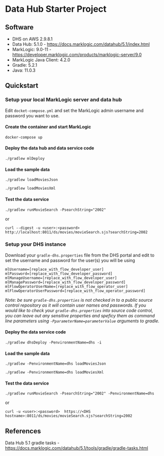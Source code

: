 # Data Hub Starter Project

## Software
* DHS on AWS 2.9.8.1
* Data Hub: 5.1.0 - https://docs.marklogic.com/datahub/5.1/index.html
* MarkLogic: 9.0-11 - https://developer.marklogic.com/products/marklogic-server/9.0
* MarkLogic Java Client: 4.2.0
* Gradle: 5.2.1
* Java: 11.0.3

## Quickstart

### Setup your local MarkLogic server and data hub
Edit `docket-compose.yml` and set the MarkLogic admin username and password you want to use.

#### Create the container and start MarkLogic

```docker-compose up```

#### Deploy the data hub and data service code

```./gradlew mlDeploy```

#### Load the sample data

```./gradlew loadMoviesJson```

```./gradlew loadMoviesXml```

#### Test the data service
```
./gradlew runMovieSearch -PsearchString="2002"
```
or
```
curl --digest -u <user>:<password>  http://localhost:8011/ds/movies/movieSearch.sjs?searchString=2002
```

### Setup your DHS instance
Download your `gradle-dhs.properties` file from the DHS portal and edit to set the username and password for the user(s) you will be using

```
mlUsername=[replace_with_flow_developer_user]
mlPassword=[replace_with_flow_developer_password]
mlManageUsername=[replace_with_flow_developer_user]
mlManagePassword=[replace_with_flow_developer_password]
mlFlowOperatorUserName=[replace_with_flow_operator_user]
mlFlowOperatorUserPassword=[replace_with_flow_operator_password]
```

_Note: be sure `gradle-dhs.properties` is not checked in to a public source control repository as it will contain user names and passwords. If you would like to check your `gradle-dhs.properties` into source code control, you can leave out any sensitive properties and speficy them as command line parameters using `-PparameterName=parameterValue` arguments to gradle._

#### Deploy the data service code
```./gradlew dhsDeploy -PenvironmentName=dhs -i```

#### Load the sample data

```./gradlew -PenvironmentName=dhs loadMoviesJson```

```./gradlew -PenvironmentName=dhs loadMoviesXml```

#### Test the data service
```
./gradlew runMovieSearch -PsearchString="2002" -PenvironmentName=dhs
```
or
```
curl -u <user>:<password>  https://<DHS hostname>:8011/ds/movies/movieSearch.sjs?searchString=2002
```

## References
Data Hub 5.1 gradle tasks - https://docs.marklogic.com/datahub/5.1/tools/gradle/gradle-tasks.html
